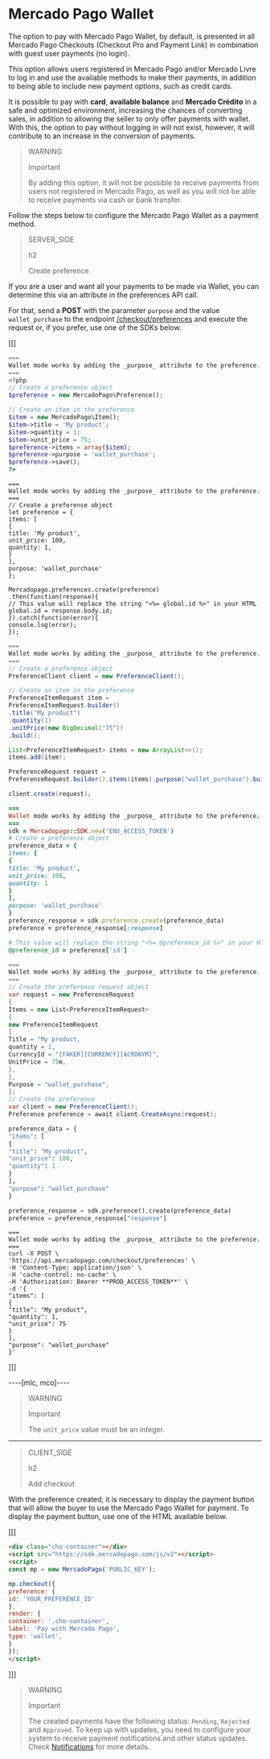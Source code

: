 # Mercado Pago Wallet

The option to pay with Mercado Pago Wallet, by default, is presented in all Mercado Pago Checkouts (Checkout Pro and Payment Link) in combination with guest user payments (no login).

This option allows users registered in Mercado Pago and/or Mercado Livre to log in and use the available methods to make their payments, in addition to being able to include new payment options, such as credit cards.

It is possible to pay with **card**, **available balance** and **Mercado Crédito** in a safe and optimized environment, increasing the chances of converting sales, in addition to allowing the seller to only offer payments with wallet. With this, the option to pay without logging in will not exist, however, it will contribute to an increase in the conversion of payments.

> WARNING
>
> Important
>
> By adding this option, it will not be possible to receive payments from users not registered in Mercado Pago, as well as you will not be able to receive payments via cash or bank transfer.


Follow the steps below to configure the Mercado Pago Wallet as a payment method.


> SERVER_SIDE
>
> h2
>
> Create preference


If you are a user and want all your payments to be made via Wallet, you can determine this via an attribute in the preferences API call.

For that, send a **POST** with the parameter `purpose` and the value `wallet_purchase` to the endpoint [/checkout/preferences](/developers/en/reference/preferences/_checkout_preferences/post) and execute the request or, if you prefer, use one of the SDKs below.



[[[
```php
===
Wallet mode works by adding the _purpose_ attribute to the preference.
===
<?php
// Create a preference object
$preference = new MercadoPago\Preference();

// Create an item in the preference
$item = new MercadoPago\Item();
$item->title = 'My product';
$item->quantity = 1;
$item->unit_price = 75;
$preference->items = array($item);
$preference->purpose = 'wallet_purchase';
$preference->save();
?>
```
```node
===
Wallet mode works by adding the _purpose_ attribute to the preference.
===
// Create a preference object
let preference = {
items: [
{
title: 'My product',
unit_price: 100,
quantity: 1,
}
],
purpose: 'wallet_purchase'
};

Mercadopago.preferences.create(preference)
.then(function(response){
// This value will replace the string "<%= global.id %>" in your HTML
global.id = response.body.id;
}).catch(function(error){
console.log(error);
});
```
```java
===
Wallet mode works by adding the _purpose_ attribute to the preference.
===
// Create a preference object
PreferenceClient client = new PreferenceClient();

// Create an item in the preference
PreferenceItemRequest item =
PreferenceItemRequest.builder()
.title("My product")
.quantity(1)
.unitPrice(new BigDecimal("75"))
.build();

List<PreferenceItemRequest> items = new ArrayList<>();
items.add(item);

PreferenceRequest request =
PreferenceRequest.builder().items(items).purpose("wallet_purchase").build();

client.create(request);
```
```ruby
===
Wallet mode works by adding the _purpose_ attribute to the preference.
===
sdk = Mercadopago::SDK.new('ENV_ACCESS_TOKEN')
# Create a preference object
preference_data = {
items: [
{
title: 'My product',
unit_price: 100,
quantity: 1
}
],
purpose: 'wallet_purchase'
}
preference_response = sdk.preference.create(preference_data)
preference = preference_response[:response]

# This value will replace the string "<%= @preference_id %>" in your HTML
@preference_id = preference['id']
```
```csharp
===
Wallet mode works by adding the _purpose_ attribute to the preference.
===
// Create the preference request object
var request = new PreferenceRequest
{
Items = new List<PreferenceItemRequest>
{
new PreferenceItemRequest
{
Title = "My product,
quantity = 1,
CurrencyId = "[FAKER][CURRENCY][ACRONYM]",
UnitPrice = 75m,
},
},
Purpose = "wallet_purchase",
};
// Create the preference
var client = new PreferenceClient();
Preference preference = await client.CreateAsync(request);
```
```python
preference_data = {
"items": [
{
"title": "My product",
"unit_price": 100,
"quantity": 1
}
],
"purpose": "wallet_purchase"
}

preference_response = sdk.preference().create(preference_data)
preference = preference_response["response"]
```
```curl
===
Wallet mode works by adding the _purpose_ attribute to the preference.
===
curl -X POST \
'https://api.mercadopago.com/checkout/preferences' \
-H 'Content-Type: application/json' \
-H 'cache-control: no-cache' \
-H 'Authorization: Bearer **PROD_ACCESS_TOKEN**' \
-d '{
"items": [
{
"title": "My product",
"quantity": 1,
"unit_price": 75
}
],
"purpose": "wallet_purchase"
}'
```
]]]

----[mlc, mco]----

> WARNING
>
> Important
>
> The `unit_price` value must be an integer.
------------

> CLIENT_SIDE
>
> h2
>
> Add checkout


With the preference created, it is necessary to display the payment button that will allow the buyer to use the Mercado Pago Wallet for payment. To display the payment button, use one of the HTML available below.



[[[
```html
<div class="cho-container"></div>
<script src="https://sdk.mercadopago.com/js/v2"></script>
<script>
const mp = new MercadoPago('PUBLIC_KEY');

mp.checkout({
preference: {
id: 'YOUR_PREFERENCE_ID'
},
render: {
container: '.cho-container',
label: 'Pay with Mercado Pago',
type: 'wallet',
}
});
</script>
```
]]]

> WARNING
>
> Important
>
> The created payments have the following status: `Pending`, `Rejected` and `Approved`. To keep up with updates, you need to configure your system to receive payment notifications and other status updates. Check [Notifications](/developers/en/docs/checkout-pro/additional-content/notifications/Introduction) for more details.
